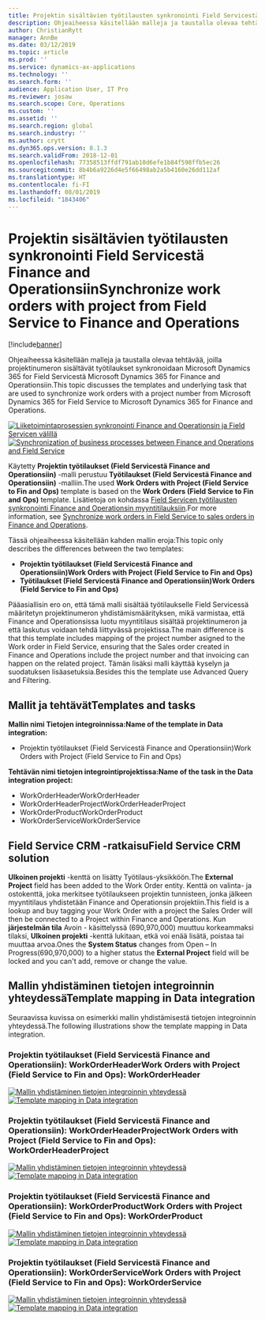 ```yaml
---
title: Projektin sisältävien työtilausten synkronointi Field Servicestä Finance and Operationsiin
description: Ohjeaiheessa käsitellään malleja ja taustalla olevaa tehtävää, joilla projektinumeron sisältävät työtilaukset synkronoidaan Microsoft Dynamics 365 for Field Servicestä Microsoft Dynamics 365 for Finance and Operationsiin.
author: ChristianRytt
manager: AnnBe
ms.date: 03/12/2019
ms.topic: article
ms.prod: ''
ms.service: dynamics-ax-applications
ms.technology: ''
ms.search.form: ''
audience: Application User, IT Pro
ms.reviewer: josaw
ms.search.scope: Core, Operations
ms.custom: ''
ms.assetid: ''
ms.search.region: global
ms.search.industry: ''
ms.author: crytt
ms.dyn365.ops.version: 8.1.3
ms.search.validFrom: 2018-12-01
ms.openlocfilehash: 77358513ffdf791ab10d6efe1b84f598ffb5ec26
ms.sourcegitcommit: 8b4b6a9226d4e5f66498ab2a5b4160e26dd112af
ms.translationtype: HT
ms.contentlocale: fi-FI
ms.lasthandoff: 08/01/2019
ms.locfileid: "1843406"
---
```

# <a name="synchronize-work-orders-with-project-from-field-service-to-finance-and-operations"></a><span data-ttu-id="9b85e-103">Projektin sisältävien työtilausten synkronointi Field Servicestä Finance and Operationsiin</span><span class="sxs-lookup"><span data-stu-id="9b85e-103">Synchronize work orders with project from Field Service to Finance and Operations</span></span>

[!include[banner](../includes/banner.md)]

<span data-ttu-id="9b85e-104">Ohjeaiheessa käsitellään malleja ja taustalla olevaa tehtävää, joilla projektinumeron sisältävät työtilaukset synkronoidaan Microsoft Dynamics 365 for Field Servicestä Microsoft Dynamics 365 for Finance and Operationsiin.</span><span class="sxs-lookup"><span data-stu-id="9b85e-104">This topic discusses the templates and underlying task that are used to synchronize work orders with a project number from Microsoft Dynamics 365 for Field Service to Microsoft Dynamics 365 for Finance and Operations.</span></span>

<span data-ttu-id="9b85e-105">[![Liiketoimintaprosessien synkronointi Finance and Operationsin ja Field Servicen välillä](./media/FSSOprojectOW.png)](./media/FSSOprojectOW.png)</span><span class="sxs-lookup"><span data-stu-id="9b85e-105">[![Synchronization of business processes between Finance and Operations and Field Service](./media/FSSOprojectOW.png)](./media/FSSOprojectOW.png)</span></span>

<span data-ttu-id="9b85e-106">Käytetty **Projektin työtilaukset (Field Servicestä Finance and Operationsiin)** -malli perustuu **Työtilaukset (Field Servicestä Finance and Operationsiin)** -malliin.</span><span class="sxs-lookup"><span data-stu-id="9b85e-106">The used **Work Orders with Project (Field Service to Fin and Ops)** template is based on the **Work Orders (Field Service to Fin and Ops)** template.</span></span> <span data-ttu-id="9b85e-107">Lisätietoja on kohdassa [Field Servicen työtilausten synkronointi Finance and Operationsin myyntitilauksiin](https://docs.microsoft.com/dynamics365/unified-operations/supply-chain/sales-marketing/field-service-work-order).</span><span class="sxs-lookup"><span data-stu-id="9b85e-107">For more information, see [Synchronize work orders in Field Service to sales orders in Finance and Operations](https://docs.microsoft.com/dynamics365/unified-operations/supply-chain/sales-marketing/field-service-work-order).</span></span>

<span data-ttu-id="9b85e-108">Tässä ohjeaiheessa käsitellään kahden mallin eroja:</span><span class="sxs-lookup"><span data-stu-id="9b85e-108">This topic only describes the differences between the two templates:</span></span>
- <span data-ttu-id="9b85e-109">**Projektin työtilaukset (Field Servicestä Finance and Operationsiin)**</span><span class="sxs-lookup"><span data-stu-id="9b85e-109">**Work Orders with Project (Field Service to Fin and Ops)**</span></span>
- <span data-ttu-id="9b85e-110">**Työtilaukset (Field Servicestä Finance and Operationsiin)**</span><span class="sxs-lookup"><span data-stu-id="9b85e-110">**Work Orders (Field Service to Fin and Ops)**</span></span>

<span data-ttu-id="9b85e-111">Pääasiallisin ero on, että tämä malli sisältää työtilaukselle Field Servicessä määritetyn projektinumeron yhdistämismäärityksen, mikä varmistaa, että Finance and Operationsissa luotu myyntitilaus sisältää projektinumeron ja että laskutus voidaan tehdä liittyvässä projektissa.</span><span class="sxs-lookup"><span data-stu-id="9b85e-111">The main difference is that this template includes mapping of the project number asigned to the Work order in Field Service, ensuring that the Sales order created in Finance and Operations include the project number and that invoicing can happen on the related project.</span></span> <span data-ttu-id="9b85e-112">Tämän lisäksi malli käyttää kyselyn ja suodatuksen lisäasetuksia.</span><span class="sxs-lookup"><span data-stu-id="9b85e-112">Besides this the template use Advanced Query and Filtering.</span></span>

## <a name="templates-and-tasks"></a><span data-ttu-id="9b85e-113">Mallit ja tehtävät</span><span class="sxs-lookup"><span data-stu-id="9b85e-113">Templates and tasks</span></span>

<span data-ttu-id="9b85e-114">**Mallin nimi Tietojen integroinnissa:**</span><span class="sxs-lookup"><span data-stu-id="9b85e-114">**Name of the template in Data integration:**</span></span>

- <span data-ttu-id="9b85e-115">Projektin työtilaukset (Field Servicestä Finance and Operationsiin)</span><span class="sxs-lookup"><span data-stu-id="9b85e-115">Work Orders with Project (Field Service to Fin and Ops)</span></span>

<span data-ttu-id="9b85e-116">**Tehtävän nimi tietojen integrointiprojektissa:**</span><span class="sxs-lookup"><span data-stu-id="9b85e-116">**Name of the task in the Data integration project:**</span></span>

- <span data-ttu-id="9b85e-117">WorkOrderHeader</span><span class="sxs-lookup"><span data-stu-id="9b85e-117">WorkOrderHeader</span></span>
- <span data-ttu-id="9b85e-118">WorkOrderHeaderProject</span><span class="sxs-lookup"><span data-stu-id="9b85e-118">WorkOrderHeaderProject</span></span>
- <span data-ttu-id="9b85e-119">WorkOrderProduct</span><span class="sxs-lookup"><span data-stu-id="9b85e-119">WorkOrderProduct</span></span>
- <span data-ttu-id="9b85e-120">WorkOrderService</span><span class="sxs-lookup"><span data-stu-id="9b85e-120">WorkOrderService</span></span>

## <a name="field-service-crm-solution"></a><span data-ttu-id="9b85e-121">Field Service CRM -ratkaisu</span><span class="sxs-lookup"><span data-stu-id="9b85e-121">Field Service CRM solution</span></span>
<span data-ttu-id="9b85e-122">**Ulkoinen projekti** -kenttä on lisätty Työtilaus-yksikköön.</span><span class="sxs-lookup"><span data-stu-id="9b85e-122">The **External Project** field has been added to the Work Order entity.</span></span> <span data-ttu-id="9b85e-123">Kenttä on valinta- ja ostokenttä, joka merkitsee työtilaukseen projektin tunnisteen, jonka jälkeen myyntitilaus yhdistetään Finance and Operationsin projektiin.</span><span class="sxs-lookup"><span data-stu-id="9b85e-123">This field is a lookup and buy tagging your Work Order with a project the Sales Order will then be connected to a Project within Finance and Operations.</span></span> <span data-ttu-id="9b85e-124">Kun **järjestelmän tila** Avoin - käsittelyssä (690,970,000) muuttuu korkeammaksi tilaksi, **Ulkoinen projekti** -kenttä lukitaan, etkä voi enää lisätä, poistaa tai muuttaa arvoa.</span><span class="sxs-lookup"><span data-stu-id="9b85e-124">Ones the **System Status** changes from Open – In Progress(690,970,000) to a higher status the **External Project** field will be locked and you can't add, remove or change the value.</span></span>

## <a name="template-mapping-in-data-integration"></a><span data-ttu-id="9b85e-125">Mallin yhdistäminen tietojen integroinnin yhteydessä</span><span class="sxs-lookup"><span data-stu-id="9b85e-125">Template mapping in Data integration</span></span>

<span data-ttu-id="9b85e-126">Seuraavissa kuvissa on esimerkki mallin yhdistämisestä tietojen integroinnin yhteydessä.</span><span class="sxs-lookup"><span data-stu-id="9b85e-126">The following illustrations show the template mapping in Data integration.</span></span>

### <a name="work-orders-with-project-field-service-to-fin-and-ops-workorderheader"></a><span data-ttu-id="9b85e-127">Projektin työtilaukset (Field Servicestä Finance and Operationsiin): WorkOrderHeader</span><span class="sxs-lookup"><span data-stu-id="9b85e-127">Work Orders with Project (Field Service to Fin and Ops): WorkOrderHeader</span></span>

<span data-ttu-id="9b85e-128">[![Mallin yhdistäminen tietojen integroinnin yhteydessä](./media/FSWOP1.png)](./media/FSWOP1.png)</span><span class="sxs-lookup"><span data-stu-id="9b85e-128">[![Template mapping in Data integration](./media/FSWOP1.png)](./media/FSWOP1.png)</span></span>

### <a name="work-orders-with-project-field-service-to-fin-and-ops-workorderheaderproject"></a><span data-ttu-id="9b85e-129">Projektin työtilaukset (Field Servicestä Finance and Operationsiin): WorkOrderHeaderProject</span><span class="sxs-lookup"><span data-stu-id="9b85e-129">Work Orders with Project (Field Service to Fin and Ops): WorkOrderHeaderProject</span></span>

<span data-ttu-id="9b85e-130">[![Mallin yhdistäminen tietojen integroinnin yhteydessä](./media/FSWOP2.png)](./media/FSWOP2.png)</span><span class="sxs-lookup"><span data-stu-id="9b85e-130">[![Template mapping in Data integration](./media/FSWOP2.png)](./media/FSWOP2.png)</span></span>

### <a name="work-orders-with-project-field-service-to-fin-and-ops-workorderproduct"></a><span data-ttu-id="9b85e-131">Projektin työtilaukset (Field Servicestä Finance and Operationsiin): WorkOrderProduct</span><span class="sxs-lookup"><span data-stu-id="9b85e-131">Work Orders with Project (Field Service to Fin and Ops): WorkOrderProduct</span></span>

<span data-ttu-id="9b85e-132">[![Mallin yhdistäminen tietojen integroinnin yhteydessä](./media/FSWOP3.png)](./media/FSWOP3.png)</span><span class="sxs-lookup"><span data-stu-id="9b85e-132">[![Template mapping in Data integration](./media/FSWOP3.png)](./media/FSWOP3.png)</span></span>

### <a name="work-orders-with-project-field-service-to-fin-and-ops-workorderservice"></a><span data-ttu-id="9b85e-133">Projektin työtilaukset (Field Servicestä Finance and Operationsiin): WorkOrderService</span><span class="sxs-lookup"><span data-stu-id="9b85e-133">Work Orders with Project (Field Service to Fin and Ops): WorkOrderService</span></span>

<span data-ttu-id="9b85e-134">[![Mallin yhdistäminen tietojen integroinnin yhteydessä](./media/FSWOP4.png)](./media/FSWOP4.png)</span><span class="sxs-lookup"><span data-stu-id="9b85e-134">[![Template mapping in Data integration](./media/FSWOP4.png)](./media/FSWOP4.png)</span></span>
